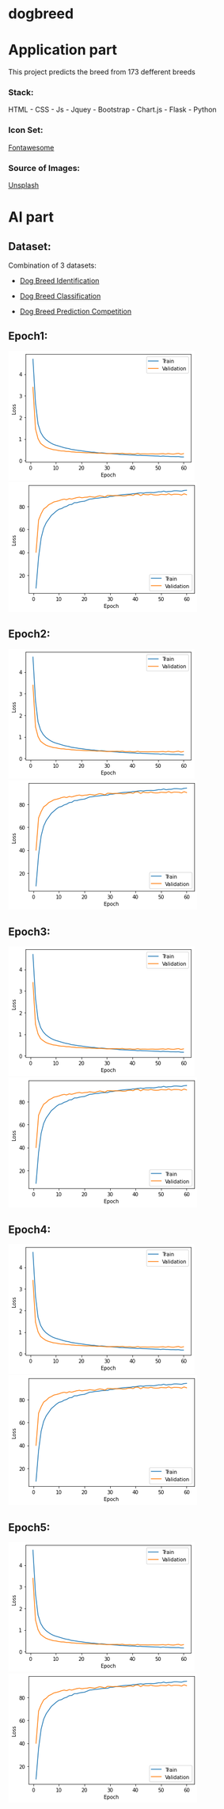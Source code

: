 # dogbreed

# Application part 
This project predicts  the breed from 173 defferent breeds

### Stack:

HTML - CSS - Js - Jquey - Bootstrap - Chart.js - Flask - Python 

### Icon Set: 
[Fontawesome](https://www.Fontawesome.com)

### Source of Images: 
[Unsplash](https://unsplash.com/)

# AI part 

## Dataset:

Combination of 3 datasets:

- [Dog Breed Identification](https://www.kaggle.com/c/dog-breed-identification/data)

- [Dog Breed Classification](https://www.kaggle.com/venktesh/person-images)

- [Dog Breed Prediction Competition](https://www.kaggle.com/malhotra1432/dog-breed-prediction-competition)


## Epoch1:
![alt text](images/loss1.png) ![alt text](images/acc1.png)
## Epoch2:
![alt text](images/loss1.png) ![alt text](images/acc1.png)
## Epoch3:
![alt text](images/loss1.png) ![alt text](images/acc1.png)
## Epoch4:
![alt text](images/loss1.png) ![alt text](images/acc1.png)
## Epoch5:
![alt text](images/loss1.png) ![alt text](images/acc1.png)



